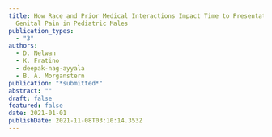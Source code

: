 ```yaml
---
title: How Race and Prior Medical Interactions Impact Time to Presentation for
  Genital Pain in Pediatric Males
publication_types:
  - "3"
authors:
  - D. Nelwan
  - K. Fratino
  - deepak-nag-ayyala
  - B. A. Morganstern
publication: "*submitted*"
abstract: ""
draft: false
featured: false
date: 2021-01-01
publishDate: 2021-11-08T03:10:14.353Z
---
```

